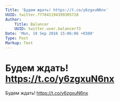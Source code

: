 ```yaml
---
Title: 'Будем ждать! https://t.co/y6zgxuN6nx'
UUID: twitter.777841194399305728
Author:
    Title: Balancer
    UUID: twitter.user.balancer73
Date: 'Mon, 19 Sep 2016 15:06:06 +0300'
Type: Post
Markup: Text
---
```


# Будем ждать! https://t.co/y6zgxuN6nx

Будем ждать! https://t.co/y6zgxuN6nx